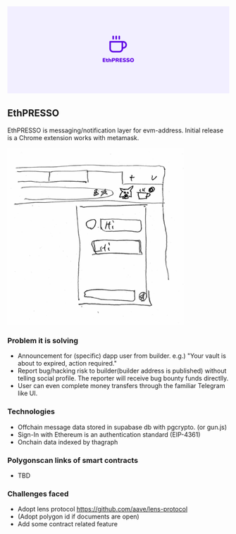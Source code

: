 ![EthPRESSO](./assets/header.png)

## EthPRESSO

EthPRESSO is messaging/notification layer for evm-address.
Initial release is a Chrome extension works with metamask.

<img src="./assets/image.jpg" alt="ethpresso demo" width="400"/>

### Problem it is solving

- Announcement for (specific) dapp user from builder. e.g.) "Your vault is about to expired, action required."
- Report bug/hacking risk to builder(builder address is published) without telling social profile. The reporter will receive bug bounty funds directlly.
- User can even complete money transfers through the familiar Telegram like UI.

### Technologies

- Offchain message data stored in supabase db with pgcrypto. (or gun.js)
- Sign-In with Ethereum is an authentication standard (EIP-4361)
- Onchain data indexed by thagraph

### Polygonscan links of smart contracts

- TBD

### Challenges faced

- Adopt lens protocol https://github.com/aave/lens-protocol
- (Adopt polygon id if documents are open)
- Add some contract related feature
